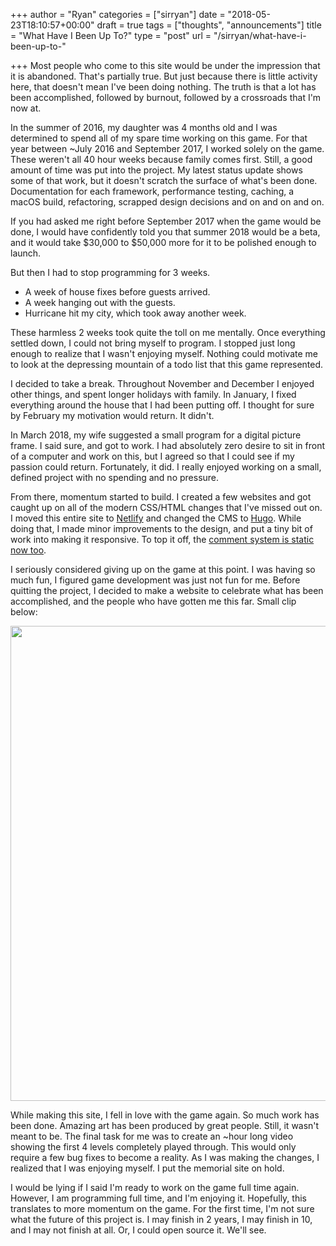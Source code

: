 +++
author = "Ryan"
categories = ["sirryan"]
date = "2018-05-23T18:10:57+00:00"
draft = true
tags = ["thoughts", "announcements"]
title = "What Have I Been Up To?"
type = "post"
url = "/sirryan/what-have-i-been-up-to-"

+++
Most people who come to this site would be under the impression that it is abandoned. That's partially true. But just because there is little activity here, that doesn't mean I've been doing nothing. The truth is that a lot has been accomplished, followed by burnout, followed by a crossroads that I'm now at.

<!--more-->

In the summer of 2016, my daughter was 4 months old and I was determined to spend all of my spare time working on this game. For that year between \~July 2016 and September 2017, I worked solely on the game. These weren't all 40 hour weeks because family comes first. Still, a good amount of time was put into the project. My latest status update shows some of that work, but it doesn't scratch the surface of what's been done. Documentation for each framework, performance testing, caching, a macOS build, refactoring, scrapped design decisions and on and on and on.

If you had asked me right before September 2017 when the game would be done, I would have confidently told you that summer 2018 would be a beta, and it would take $30,000 to $50,000 more for it to be polished enough to launch.

But then I had to stop programming for 3 weeks.

* A week of house fixes before guests arrived.
* A week hanging out with the guests.
* Hurricane hit my city, which took away another week.

These harmless 2 weeks took quite the toll on me mentally. Once everything settled down, I could not bring myself to program. I stopped just long enough to realize that I wasn't enjoying myself. Nothing could motivate me to look at the depressing mountain of a todo list that this game represented.

I decided to take a break. Throughout November and December I enjoyed other things, and spent longer holidays with family. In January, I fixed everything around the house that I had been putting off. I thought for sure by February my motivation would return. It didn't.

In March 2018, my wife suggested a small program for a digital picture frame. I said sure, and got to work. I had absolutely zero desire to sit in front of a computer and work on this, but I agreed so that I could see if my passion could return. Fortunately, it did. I really enjoyed working on a small, defined project with no spending and no pressure.

From there, momentum started to build. I created a few websites and got caught up on all of the modern CSS/HTML changes that I've missed out on. I moved this entire site to [Netlify](http://netlify.com) and changed the CMS to [Hugo](https://gohugo.io). While doing that, I made minor improvements to the design, and put a tiny bit of work into making it responsive. To top it off, the [comment system is static now too](https://ryancampbell.blog/blog/import-wordpress-nested-comments-into-hugo/).

I seriously considered giving up on the game at this point. I was having so much fun, I figured game development was just not fun for me. Before quitting the project, I decided to make a website to celebrate what has been accomplished, and the people who have gotten me this far. Small clip below:

<div class="inlineimg">
<img src="/uploads/illustrations.png" width="760" />
</div>

While making this site, I fell in love with the game again. So much work has been done. Amazing art has been produced by great people. Still, it wasn't meant to be. The final task for me was to create an \~hour long video showing the first 4 levels completely played through. This would only require a few bug fixes to become a reality. As I was making the changes, I realized that I was enjoying myself. I put the memorial site on hold.

I would be lying if I said I'm ready to work on the game full time again. However, I am programming full time, and I'm enjoying it. Hopefully, this translates to more momentum on the game. For the first time, I'm not sure what the future of this project is. I may finish in 2 years, I may finish in 10, and I may not finish at all. Or, I could open source it. We'll see. 